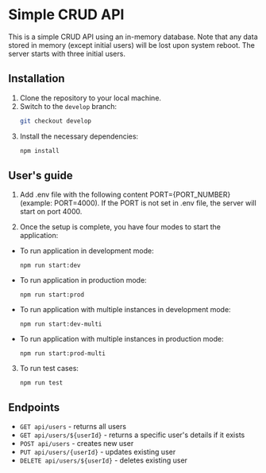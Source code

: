 # Simple CRUD API

This is a simple CRUD API using an in-memory database. Note that any data stored in memory (except initial users) will be lost upon system reboot. The server starts with three initial users.

## Installation

1. Clone the repository to your local machine.
2. Switch to the `develop` branch:
   ```bash
   git checkout develop
3. Install the necessary dependencies:
   ```bash
   npm install

## User's guide

1. Add .env file with the following content PORT={PORT_NUMBER} (example: PORT=4000). If the PORT is not set in .env file, the server will start on port 4000.

2. Once the setup is complete, you have four modes to start the application:

- To run application in development mode:
  ```
  npm run start:dev
  ```
- To run application in production mode:
  ```
  npm run start:prod
  ```
- To run application with multiple instances in development mode:
  ```
  npm run start:dev-multi
  ```
- To run application with multiple instances in production mode:
  ```
  npm run start:prod-multi
  ```

3. To run test cases:
   ```
   npm run test
   ```

## Endpoints

- `GET api/users` - returns all users
- `GET api/users/${userId}` - returns a specific user's details if it exists
- `POST api/users` - creates new user
- `PUT api/users/{userId}` - updates existing user
- `DELETE api/users/${userId}` - deletes existing user